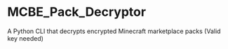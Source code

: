 # MCBE_Pack_Decryptor
A Python CLI that decrypts encrypted Minecraft marketplace packs (Valid key needed)
